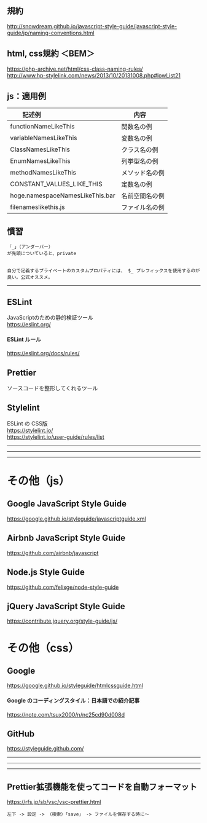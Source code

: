 
## 規約
http://snowdream.github.io/javascript-style-guide/javascript-style-guide/jp/naming-conventions.html


## html, css規約  ＜BEM＞
https://php-archive.net/html/css-class-naming-rules/      
http://www.hp-stylelink.com/news/2013/10/20131008.php#lowList21      

## js：適用例
|　　記述例                         |　　内容          |
|:----------------------------------|:-----------------|
|  functionNameLikeThis             |  関数名の例      |
|  variableNamesLikeThis            |  変数名の例      |
|  ClassNamesLikeThis               |  クラス名の例    |
|  EnumNamesLikeThis                |  列挙型名の例    |
|  methodNamesLikeThis              |  メソッド名の例  |
|  CONSTANT_VALUES_LIKE_THIS        |  定数名の例      |
|  hoge.namespaceNamesLikeThis.bar  |  名前空間名の例  |
|  filenameslikethis.js             |  ファイル名の例  |



## 慣習
```
「_」（アンダーバー）
が先頭についていると、private


自分で定義するプライベートのカスタムプロパティには、 $_ プレフィックスを使用するのが良い。公式オススメ。
```

________________________________________________
## ESLint
JavaScriptのための静的検証ツール  
https://eslint.org/

#### ESLint ルール
https://eslint.org/docs/rules/


## Prettier
ソースコードを整形してくれるツール



## Stylelint
ESLint の CSS版  
https://stylelint.io/  
https://stylelint.io/user-guide/rules/list  

________________________________________________
________________________________________________
________________________________________________
# その他（js）

## Google JavaScript Style Guide
https://google.github.io/styleguide/javascriptguide.xml

## Airbnb JavaScript Style Guide
https://github.com/airbnb/javascript

## Node.js Style Guide
https://github.com/felixge/node-style-guide

## jQuery JavaScript Style Guide
https://contribute.jquery.org/style-guide/js/


# その他（css）

## Google
https://google.github.io/styleguide/htmlcssguide.html

#### Google のコーディングスタイル：日本語での紹介記事
https://note.com/tsux2000/n/nc25cd90d008d

## GitHub
https://styleguide.github.com/

________________________________________________
________________________________________________
________________________________________________

## Prettier拡張機能を使ってコードを自動フォーマット
https://rfs.jp/sb/vsc/vsc-prettier.html

```
左下 -> 設定 -> （検索）「save」 -> ファイルを保存する時に～
```



